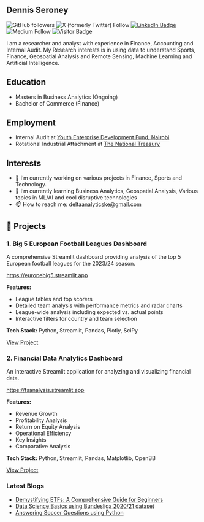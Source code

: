 ## Dennis Seroney

![GitHub followers](https://img.shields.io/github/followers/analyticsKE)
![X (formerly Twitter) Follow](https://img.shields.io/twitter/follow/Analytics_KE)
[![LinkedIn Badge](https://img.shields.io/badge/My-LinkedIn-blue)](https://www.linkedin.com/in/denniskiplagatseroney)
![Medium Follow](https://img.shields.io/badge/Medium-12100E?style=for-the-badge&logo=medium&logoColor=white&link=https://medium.com/@deltaanalyticske)
![Visitor Badge](https://visitor-badge.laobi.icu/badge?page_id=analyticsKE.analyticsKE)

I am a researcher and analyst with experience in Finance, Accounting and Internal Audit. My Research interests is in using data to understand Sports, Finance, Geospatial Analysis and Remote Sensing, Machine Learning and Artificial Intelligence.

## Education
- Masters in Business Analytics (Ongoing)
- Bachelor of Commerce (Finance)
  
## Employment
- Internal Audit at [Youth Enterprise Development Fund, Nairobi](https://www.youthfund.go.ke/)
- Rotational Industrial Attachment at [The National Treasury](https://www.treasury.go.ke/)

## Interests
- 🔭 I’m currently working on various projects in Finance, Sports and Technology. 
- 🌱 I’m currently learning Business Analytics, Geospatial Analysis, Various topics in ML/AI and cool disruptive technologies
- 📫 How to reach me: deltaanalyticske@gmail.com

## 🚀 Projects

### 1. Big 5 European Football Leagues Dashboard

A comprehensive Streamlit dashboard providing analysis of the top 5 European football leagues for the 2023/24 season.

https://europebig5.streamlit.app

**Features:**
- League tables and top scorers
- Detailed team analysis with performance metrics and radar charts
- League-wide analysis including expected vs. actual points
- Interactive filters for country and team selection

**Tech Stack:** Python, Streamlit, Pandas, Plotly, SciPy

[View Project](https://github.com/analyticsKE/Soccer-s-Big-5-leagues-in-Europe-2023-24)

### 2. Financial Data Analytics Dashboard

An interactive Streamlit application for analyzing and visualizing financial data.

https://fsanalysis.streamlit.app

**Features:**
- Revenue Growth
- Profitability Analysis
- Return on Equity Analysis
- Operational Efficiency
- Key Insights
- Comparative Analysis

**Tech Stack:** Python, Streamlit, Pandas, Matplotlib, OpenBB

[View Project](https://github.com/analyticsKE/fin_analysis---streamlit)

### Latest Blogs
<!-- HASHNODE:START -->
- [Demystifying ETFs: A Comprehensive Guide for Beginners](https://medium.com/@deltaanalyticske/demystifying-etfs-a-comprehensive-guide-for-beginners-5431819e74d0)
- [Data Science Basics using Bundesliga 2020/21 dataset](https://medium.com/@deltaanalyticske/004-data-science-basics-using-the-2020-21-bundesliga-season-dataset-with-python-friends-5d70a351e6)
- [Answering Soccer Questions using Python](https://medium.com/@deltaanalyticske/003-answering-three-soccer-questions-statistically-using-python-3c08481a0b0a)

<!-- HASHNODE:END -->
